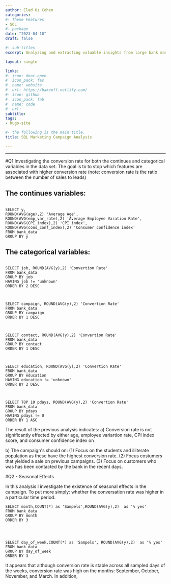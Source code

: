 ```yaml
---
author: Elad Oz Cohen
categories:
#- Theme Features
- SQL
#- package
date: "2023-04-10"
draft: false

#- sub-titles
excerpt: Analyzing and extracting valuable insights from large bank marketing campaign data set.

layout: single

links:
#- icon: door-open
#  icon_pack: fas
#  name: website
#  url: https://bakeoff.netlify.com/ 
#- icon: github
#  icon_pack: fab
#  name: code
#  url: 
subtitle: 
tags:
- hugo-site

#- the following is the main title.
title: SQL Marketing Campaign Analysis

---
```



---

#Q1
Investigating the conversion rate for both the continues and categorical variables in the data set.
The goal is to to stop which features are associated with higher conversion rate (note: conversion rate is the ratio between the number of sales to leads)



## The continues variables:

```{SQL}

SELECT y, 
ROUND(AVG(age),2) 'Average Age', 
ROUND(AVG(emp_var_rate),2) 'Average Employee Varation Rate',
ROUND(AVG(CPI_index),2) 'CPI index', 
ROUND(AVG(cons_conf_index),2) 'Consumer confidence index'
FROM bank_data
GROUP BY y

```


## The categorical variables:

```{SQL}

SELECT job, ROUND(AVG(y),2) 'Convertion Rate'
FROM bank_data
GROUP BY job
HAVING job != 'unknown'
ORDER BY 2 DESC



SELECT campaign, ROUND(AVG(y),2) 'Convertion Rate'
FROM bank_data
GROUP BY campaign
ORDER BY 1 DESC



SELECT contact, ROUND(AVG(y),2) 'Convertion Rate'
FROM bank_data
GROUP BY contact
ORDER BY 1 DESC



SELECT education, ROUND(AVG(y),2) 'Convertion Rate'
FROM bank_data
GROUP BY education
HAVING education != 'unknown'
ORDER BY 2 DESC



SELECT TOP 10 pdays, ROUND(AVG(y),2) 'Convertion Rate'
FROM bank_data
GROUP BY pdays
HAVING pdays != 0
ORDER BY 1 ASC

```

The result of the previous analysis indicates:
a) Conversion rate is not significantly effected by either age, employee variartion rate, CPI index score, and    consumer confidence index on 

b) The campaign's should on: 
    (1) Focus on the students and illiterate population as these have the highest conversion rate.
    (2) Focus costumers that yielded a sale on previous campaigns.
    (3) Focus on customers who was has been contacted by the bank in the recent days.





#Q2 - Seasonal Effects


In this analysis I investigate the existence of seasonal effects in the campaign. 
To put more simply: whether the conversation rate was higher in a particular time period.



```{SQL}
SELECT month,COUNT(*) as 'Sampels',ROUND(AVG(y),2)  as '% yes'
FROM bank_data
GROUP BY month
ORDER BY 3




SELECT day_of_week,COUNT(*) as 'Sampels', ROUND(AVG(y),2)  as '% yes'
FROM bank_data
GROUP BY day_of_week
ORDER BY 3
```





It appears that although conversion rate is stable across all sampled days of the weeks,
conversion rate was high on the months: September, October, November, and March.
In addition, 

















